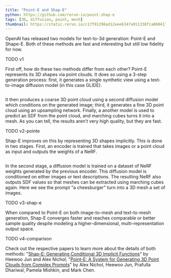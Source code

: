```yaml
---
title: "Point-E and Shap-E"
python: https://github.com/rerun-io/point-shap-e
tags: [3D, diffusion, point, mesh]
thumbnail: https://static.rerun.io/c17f91298ad12eee6347a911338fca0604178f58_overview_480w.png
---
```


OpenAI has released two models for text-to-3d generation: Point-E and Shape-E. Both of these methods are fast and interesting but still low fidelity for now.

TODO v1

First off, how do these two methods differ from each other? Point-E represents its 3D shapes via point clouds. It does so using a 3-step generation process: first, it generates a single synthetic view using a text-to-image diffusion model (in this case GLIDE).

<picture>
  <source media="(max-width: 480px)" srcset="https://static.rerun.io/deb21c7f2081826702bb6a23696dc242d5b9a0cc_pointe-overview_480w.png">
  <source media="(max-width: 768px)" srcset="https://static.rerun.io/863b4c6de7e5c0450d0bfc368c58e73c126b96e2_pointe-overview_768w.png">
  <source media="(max-width: 1024px)" srcset="https://static.rerun.io/9bf5c456ea4e43a120abcbd07f75363d7efb3093_pointe-overview_1024w.png">
  <source media="(max-width: 1200px)" srcset="https://static.rerun.io/e9f6f26563bc2a5468e65bc42a9ba2d99e5a04f0_pointe-overview_1200w.png">
  <img src="https://static.rerun.io/a65f587a4a4cbcd0972bda09aa63bba35273abc3_pointe-overview_full.png" alt="">
</picture>

It then produces a coarse 3D point cloud using a second diffusion model which conditions on the generated image; third, it generates a fine 3D point cloud using an upsampling network. Finally, a another model is used to predict an SDF from the point cloud, and marching cubes turns it into a mesh. As you can tell, the results aren’t very high quality, but they are fast.

TODO v2-pointe

Shap-E improves on this by representing 3D shapes implicitly. This is done in two stages. First, an encoder is trained that takes images or a point cloud as input and outputs the weights of a NeRF.

<picture>
  <source media="(max-width: 480px)" srcset="https://static.rerun.io/a2d6e282c48727469277be5597a7a50304a8adf5_shape-overview_480w.png">
  <source media="(max-width: 768px)" srcset="https://static.rerun.io/6849fc43a2ee73844a584907be70892b2b1bdc4c_shape-overview_768w.png">
  <source media="(max-width: 1024px)" srcset="https://static.rerun.io/93454a3be08778259ed41de29437c06aaec45c76_shape-overview_1024w.png">
  <source media="(max-width: 1200px)" srcset="https://static.rerun.io/d4d26996d20a2e0c98d595c8bfd1fd4cd3cca193_shape-overview_1200w.png">
  <img src="https://static.rerun.io/44a3498818968c3c8ee27d55c4ba97e5ff907168_shape-overview_full.png" alt="">
</picture>

In the second stage, a diffusion model is trained on a dataset of NeRF weights generated by the previous encoder. This diffusion model is conditioned on either images or text descriptions. The resulting NeRF also outputs SDF values so that meshes can be extracted using marching cubes again. Here we see the prompt "a cheesburger" turn into a 3D mesh a set of images.

TODO v3-shap-e

When compared to Point-E on both image-to-mesh and text-to-mesh generation, Shap-E converges faster and reaches comparable or better sample quality despite modeling a higher-dimensional, multi-representation output space.

TODO v4-comparison

Check out the respective papers to learn more about the details of both methods: "[Shap-E: Generating Conditional 3D Implicit Functions](https://arxiv.org/abs/2305.02463)" by Heewoo Jun and Alex Nichol; "[Point-E: A System for Generating 3D Point Clouds from Complex Prompts](https://arxiv.org/abs/2212.08751)" by Alex Nichol, Heewoo Jun, Prafulla Dhariwal, Pamela Mishkin, and Mark Chen.
